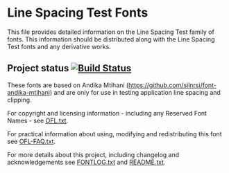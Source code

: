 # Line Spacing Test Fonts

This file provides detailed information on the Line Spacing Test family of fonts. This information should be distributed along with the Line Spacing Test fonts and any derivative works.

## Project status [![Build Status](http://build.palaso.org/app/rest/builds/buildType:Fonts_LineSpacingTest/statusIcon)](http://build.palaso.org/viewType.html?buildTypeId=Fonts_LineSpacingTest&guest=1)


These fonts are based on Andika Mtihani (https://github.com/silnrsi/font-andika-mtihani) and are only for use in testing application line spacing and clipping. 

For copyright and licensing information - including any Reserved Font Names - see [OFL.txt](OFL.txt).

For practical information about using, modifying and redistributing this font see [OFL-FAQ.txt](OFL-FAQ.txt).

For more details about this project, including changelog and acknowledgements see [FONTLOG.txt](FONTLOG.txt) and [README.txt](README.txt).
